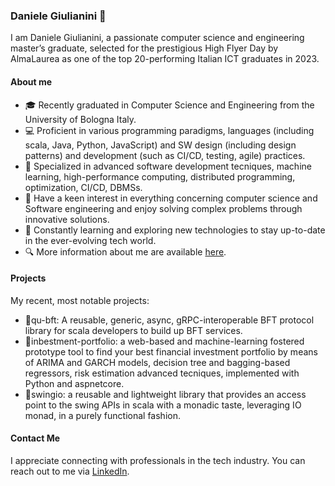 ### Daniele Giulianini 👋
<!--
**danielegiulianini/danielegiulianini** is a ✨ _special_ ✨ repository because its `README.md` (this file) appears on your GitHub profile.

Here are some ideas to get you started:

- 🔭 I’m currently working on ...
- 🌱 I’m currently learning ...
- 👯 I’m looking to collaborate on ...
- 🤔 I’m looking for help with ...
- 💬 Ask me about ...
- 📫 How to reach me: ...
- 😄 Pronouns: ...
- ⚡ Fun fact: ...
-->

I am Daniele Giulianini, a passionate computer science and engineering master’s graduate, selected for the prestigious High Flyer Day by AlmaLaurea as one of the top 20-performing Italian ICT graduates in 2023.

#### About me
- 🎓 Recently graduated in Computer Science and Engineering from the University of Bologna Italy.
- 💻 Proficient in various programming paradigms, languages (including scala, Java, Python, JavaScript) and SW design (including design patterns) and development (such as CI/CD, testing, agile) practices.
- 🔬 Specialized in advanced software development tecniques, machine learning, high-performance computing, distributed programming, optimization, CI/CD, DBMSs.
- 🤩 Have a keen interest in everything concerning computer science and Software engineering and enjoy solving complex problems through innovative solutions.
- 🌱 Constantly learning and exploring new technologies to stay up-to-date in the ever-evolving tech world.
- 🔍 More information about me are available [here](https://www.linkedin.com/in/daniele-giulianini-79a34626b/).

#### Projects
My recent, most notable projects:
- 🚀qu-bft: A reusable, generic, async, gRPC-interoperable BFT protocol library for scala developers to build up BFT services.
- 🚀inbestment-portfolio: a web-based and machine-learning fostered prototype tool to find your best financial investment portfolio by means of ARIMA and GARCH models, decision tree and bagging-based regressors, risk estimation advanced tecniques, implemented with Python and aspnetcore.
- 🚀swingio: a reusable and lightweight library that provides an access point to the swing APIs in scala with a monadic taste, leveraging IO monad, in a purely functional fashion.

#### Contact Me
I appreciate connecting with professionals in the tech industry. You can reach out to me via [LinkedIn](https://www.linkedin.com/in/daniele-giulianini-79a34626b/).
